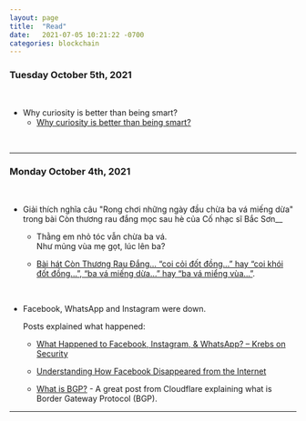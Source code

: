 ```yaml
---
layout: page
title:  "Read"
date:   2021-07-05 10:21:22 -0700
categories: blockchain
---
```


### Tuesday October 5th, 2021

<br>

- Why curiosity is better than being smart?
    - [Why curiosity is better than being smart?](https://durmonski.com/life-advice/curiosity-is-better-than-being-smart/)


<br>

---

### Monday October 4th, 2021

<br>

- Giải thích nghĩa câu "Rong chơi những ngày đầu chừa ba vá miếng dừa" trong bài Còn thương rau đắng mọc sau hè của Cố nhạc sĩ Bắc Sơn__

    - Thằng em nhỏ tóc vẫn chừa ba vá.  
        Như mủng vùa mẹ gọt, lúc lên ba?

    - [Bài hát Còn Thương Rau Đắng… “coi cỏi đốt đồng…” hay “coi khói đốt đồng…”, “ba vá miếng dừa…” hay “ba vá miểng vùa…”](https://nhacxua.vn/bai-hat-con-thuong-rau-dang-coi-coi-dot-dong-hay-coi-khoi-dot-dong-ba-va-mieng-dua-hay-ba-va-mieng-vua/).

<br>

- Facebook, WhatsApp and Instagram were down.

    Posts explained what happened:

    - [What Happened to Facebook, Instagram, & WhatsApp? – Krebs on Security](https://krebsonsecurity.com/2021/10/what-happened-to-facebook-instagram-whatsapp/)

    - [Understanding How Facebook Disappeared from the Internet](https://blog.cloudflare.com/october-2021-facebook-outage/)

    - [What is BGP?](https://www.cloudflare.com/learning/security/glossary/what-is-bgp/) - A great post from Cloudflare explaining what is Border Gateway Protocol (BGP).

---